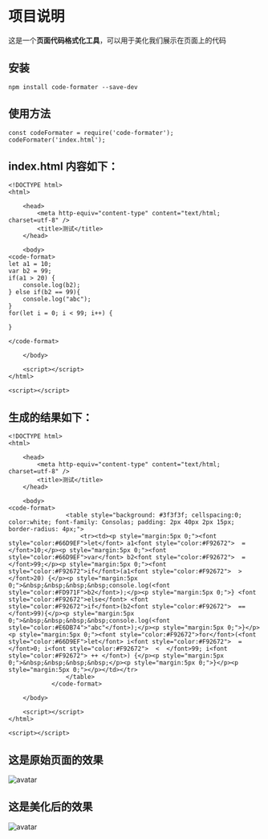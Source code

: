 # 项目说明
这是一个**页面代码格式化工具**，可以用于美化我们展示在页面上的代码

## 安装
	npm install code-formater --save-dev

## 使用方法

	const codeFormater = require('code-formater');
	codeFormater('index.html');

## index.html 内容如下：
	
	<!DOCTYPE html>
	<html>

		<head>
			<meta http-equiv="content-type" content="text/html; charset=utf-8" />
			<title>测试</title>
		</head>

		<body>
	<code-format>
	let a1 = 10;
	var b2 = 99;
	if(a1 > 20) {
		console.log(b2);
	} else if(b2 == 99){
		console.log("abc");
	}
	for(let i = 0; i < 99; i++) {
		
	}

	</code-format>

		</body>
		
		<script></script>	
	</html>

	<script></script>

## 生成的结果如下：

	<!DOCTYPE html>
	<html>

		<head>
			<meta http-equiv="content-type" content="text/html; charset=utf-8" />
			<title>测试</title>
		</head>

		<body>
	<code-format>
		    		<table style="background: #3f3f3f; cellspacing:0; color:white; font-family: Consolas; padding: 2px 40px 2px 15px; border-radius: 4px;">
		    			<tr><td><p style="margin:5px 0;"><font style="color:#66D9EF">let</font> a1<font style="color:#F92672">  =  </font>10;</p><p style="margin:5px 0;"><font style="color:#66D9EF">var</font> b2<font style="color:#F92672">  =  </font>99;</p><p style="margin:5px 0;"><font style="color:#F92672">if</font>(a1<font style="color:#F92672">  >  </font>20) {</p><p style="margin:5px 0;">&nbsp;&nbsp;&nbsp;&nbsp;console.log(<font style="color:#FD971F">b2</font>);</p><p style="margin:5px 0;">} <font style="color:#F92672">else</font> <font style="color:#F92672">if</font>(b2<font style="color:#F92672">  ==  </font>99){</p><p style="margin:5px 0;">&nbsp;&nbsp;&nbsp;&nbsp;console.log(<font style="color:#E6DB74">"abc"</font>);</p><p style="margin:5px 0;">}</p><p style="margin:5px 0;"><font style="color:#F92672">for</font>(<font style="color:#66D9EF">let</font> i<font style="color:#F92672">  =  </font>0; i<font style="color:#F92672">  <  </font>99; i<font style="color:#F92672"> ++ </font>) {</p><p style="margin:5px 0;">&nbsp;&nbsp;&nbsp;&nbsp;</p><p style="margin:5px 0;">}</p><p style="margin:5px 0;"></p></td></tr>
		    		</table>
		    	</code-format>

		</body>
		
		<script></script>	
	</html>

	<script></script>

## 这是原始页面的效果

![avatar](http://www.miaodongketang.cn/images/code-formater/before.png)

## 这是美化后的效果

![avatar](http://www.miaodongketang.cn/images/code-formater/after.png)
